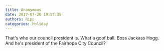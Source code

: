```yaml
---
title: Anonymous
date: 2017-07-26 19:57:39
authors: Ripp
categories: Holiday
---
```


 That's who our council president is. What a goof ball. Boss Jackass Hogg. And he's president of the Fairhope City Council?